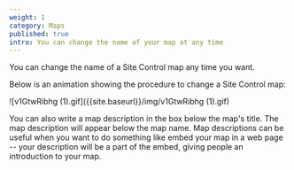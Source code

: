 ```yaml
---
weight: 1
category: Maps
published: true
intro: You can change the name of your map at any time
---
```


You can change the name of a Site Control map any time you want.

Below is an animation showing the procedure to change a Site Control map:

![v1GtwRibhg (1).gif]({{site.baseurl}}/img/v1GtwRibhg (1).gif)

You can also write a map description in the box below the map's title. The map description will appear below the map name. Map descriptions can be useful when you want to do something like embed your map in a web page -- your description will be a part of the embed, giving people an introduction to your map.
